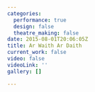 ```yaml
---
categories:
  performance: true
  design: false
  theatre_making: false
date: 2015-08-01T20:06:05Z
title: Ar Waith Ar Daith
current_work: false
video: false
videoLink: ''
gallery: []

---
```

